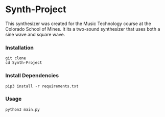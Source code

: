 # Synth-Project

This synthesizer was created for the Music Technology course at the Colorado School of Mines. It its a two-sound synthesizer that uses both a sine wave and square wave.

### Installation

```
git clone
cd Synth-Project
```

### Install Dependencies

```
pip3 install -r requirements.txt
```

### Usage

```
python3 main.py
```
